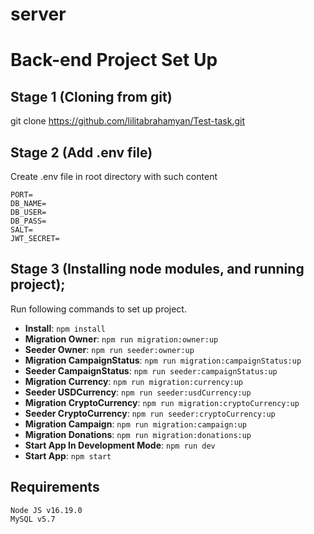# server
# Back-end Project Set Up

## Stage 1 (Cloning from git)
git clone https://github.com/lilitabrahamyan/Test-task.git
## Stage 2 (Add .env file)
Create .env file in root directory with such content

    PORT=
    DB_NAME=
    DB_USER=
    DB_PASS=
    SALT=
    JWT_SECRET=

## Stage 3 (Installing node modules, and running project);
Run following commands to set up project.

- **Install**:                     `npm install`
- **Migration Owner**:             `npm run migration:owner:up`
- **Seeder Owner**:                `npm run seeder:owner:up`
- **Migration CampaignStatus**:    `npm run migration:campaignStatus:up`
- **Seeder CampaignStatus**:       `npm run seeder:campaignStatus:up`
- **Migration Currency**:          `npm run migration:currency:up`
- **Seeder USDCurrency**:          `npm run seeder:usdCurrency:up`
- **Migration CryptoCurrency**:    `npm run migration:cryptoCurrency:up`
- **Seeder CryptoCurrency**:       `npm run seeder:cryptoCurrency:up`
- **Migration Campaign**:          `npm run migration:campaign:up`
- **Migration Donations**:         `npm run migration:donations:up`
- **Start App In Development Mode**:         `npm run dev`
- **Start App**:         `npm start`

## Requirements

    Node JS v16.19.0
    MySQL v5.7
